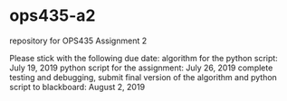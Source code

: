 # ops435-a2
repository for OPS435 Assignment 2

Please stick with the following due date:
     algorithm for the python script: July 19, 2019
     python script for the assignment: July 26, 2019
     complete testing and debugging, submit final version of the algorithm and python script to blackboard: August 2, 2019
